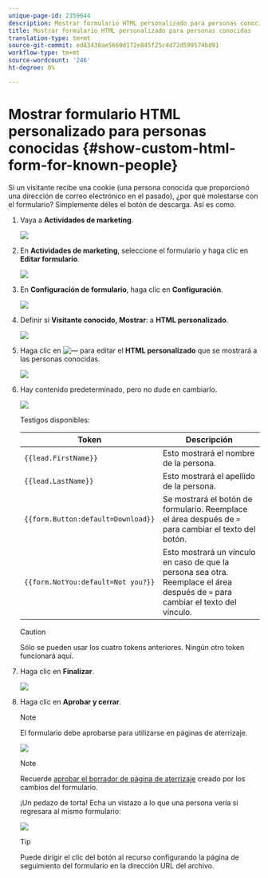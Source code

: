 ```yaml
---
unique-page-id: 2359644
description: Mostrar formulario HTML personalizado para personas conocidas - Documentos de marketing - Documentación del producto
title: Mostrar formulario HTML personalizado para personas conocidas
translation-type: tm+mt
source-git-commit: ed83438ae5660d172e845f25c4d72d599574bd91
workflow-type: tm+mt
source-wordcount: '246'
ht-degree: 0%

---
```



# Mostrar formulario HTML personalizado para personas conocidas {#show-custom-html-form-for-known-people}

Si un visitante recibe una cookie (una persona conocida que proporcionó una dirección de correo electrónico en el pasado), ¿por qué molestarse con el formulario? Simplemente déles el botón de descarga. Así es como.

1. Vaya a **Actividades de marketing**.

   ![](assets/login-marketing-activities-5.png)

1. En **Actividades de marketing**, seleccione el formulario y haga clic en **Editar formulario**.

   ![](assets/image2014-9-15-12-3a24-3a6.png)

1. En **Configuración de formulario**, haga clic en **Configuración**.

   ![](assets/image2014-9-15-12-3a24-3a36.png)

1. Definir si **Visitante conocido, Mostrar**: a **HTML personalizado**.

   ![](assets/image2014-9-15-12-3a24-3a59.png)

1. Haga clic en ![—](assets/image2014-9-25-14-3a1-3a26.png) para editar el **HTML personalizado** que se mostrará a las personas conocidas.

   ![](assets/image2014-9-15-12-3a25-3a38.png)

1. Hay contenido predeterminado, pero no dude en cambiarlo.

   ![](assets/image2014-9-15-12-3a25-3a49.png)

   Testigos disponibles:

   | Token | Descripción |
   |---|---|
   | `{{lead.FirstName}}` | Esto mostrará el nombre de la persona. |
   | `{{lead.LastName}}` | Esto mostrará el apellido de la persona. |
   | `{{form.Button:default=Download}}` | Se mostrará el botón de formulario. Reemplace el área después de `=` para cambiar el texto del botón. |
   | `{{form.NotYou:default=Not you?}}` | Esto mostrará un vínculo en caso de que la persona sea otra. Reemplace el área después de `=` para cambiar el texto del vínculo. |

   >[!CAUTION]
   >
   >Sólo se pueden usar los cuatro tokens anteriores. Ningún otro token funcionará aquí.

1. Haga clic en **Finalizar**.

   ![](assets/image2014-9-15-12-3a27-3a25.png)

1. Haga clic en **Aprobar y cerrar**.

   >[!NOTE]
   >
   >El formulario debe aprobarse para utilizarse en páginas de aterrizaje.

   ![](assets/image2014-9-15-12-3a27-3a53.png)

   >[!NOTE]
   >
   >Recuerde [aprobar el borrador de página de aterrizaje](/help/marketo/product-docs/demand-generation/landing-pages/understanding-landing-pages/approve-unapprove-or-delete-a-landing-page.md) creado por los cambios del formulario.

   ¡Un pedazo de torta! Echa un vistazo a lo que una persona vería si regresara al mismo formulario:

   ![](assets/image2014-9-15-12-3a28-3a12.png)

   >[!TIP]
   >
   >Puede dirigir el clic del botón al recurso configurando la página de seguimiento del formulario en la dirección URL del archivo.

